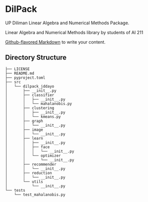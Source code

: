 # DilPack

UP Diliman Linear Algebra and Numerical Methods Package.

Linear Algebra and Numerical Methods library by students of AI 211

[Github-flavored Markdown](https://guides.github.com/features/mastering-markdown/)
to write your content.

Directory Structure
-------------------

```
├── LICENSE
├── README.md
├── pyproject.toml
├── src
│   └── dilpack_jddayo
│       ├── __init__.py
│       ├── classifier
│       │   ├── __init__.py
│       │   └── mahalanobis.py
│       ├── clustering
│       │   ├── __init__.py
│       │   └── kmeans.py
│       ├── graph
│       │   └── __init__.py
│       ├── image
│       │   └── __init__.py
│       ├── learn
│       │   ├── __init__.py
│       │   ├── face
│       │   │   └── __init__.py
│       │   └── optimizer
│       │       └── __init__.py
│       ├── recommender
│       │   └── __init__.py
│       ├── reduction
│       │   └── __init__.py
│       └── utils
│           └── __init__.py
└── tests
    └── test_mahalanobis.py
```